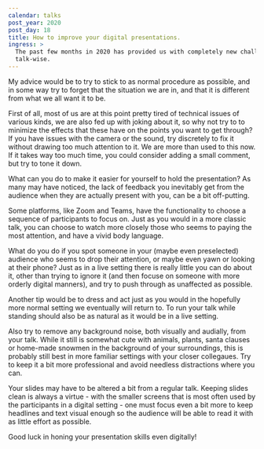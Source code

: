 ```yaml
---
calendar: talks
post_year: 2020
post_day: 18
title: How to improve your digital presentations.
ingress: >
  The past few months in 2020 has provided us with completely new challenges
  talk-wise.
---
```

My advice would be to try to stick to as normal procedure as possible, and in some way try to
forget that the situation we are in, and that it is different from what we all want it to be.

First of all, most of us are at this point pretty tired of technical issues of various kinds, we are also
fed up with joking about it, so why not try to to minimize the effects that these have on the points
you want to get through?
If you have issues with the camera or the sound, try discretely to fix it without drawing too much
attention to it. We are more than used to this now. If it takes way too much time, you could consider
adding a small comment, but try to tone it down.

What can you do to make it easier for yourself to hold the presentation?
As many may have noticed, the lack of feedback you inevitably get from the audience when they are actually
present with you, can be a bit off-putting.

Some platforms, like Zoom and Teams, have the functionality to choose a sequence of participants to focus on.
Just as you would in a more classic talk, you can choose to watch more closely those who seems to paying the most
attention, and have a vivid body language.

What do you do if you spot someone in your (maybe even preselected) audience who seems to drop their attention,
or maybe even yawn or looking at their phone? Just as in a live setting there is really little you can do about it,
other than trying to ignore it (and then focuse on someone with more orderly digital manners), and try to
push through as unaffected as possible.

Another tip would be to dress and act just as you would in the hopefully more normal setting we eventually will
return to. To run your talk while standing should also be as natural as it would be in a live setting.

Also try to remove any background noise, both visually and audially, from your talk. While it still is somewhat cute with
animals, plants, santa clauses or home-made snowmen in the background of your surroundings, this is probably still best in
more familiar settings with your closer collegaues. Try to keep it a bit more professional and avoid needless distractions
where you can.

Your slides may have to be altered a bit from a regular talk. Keeping slides clean is always a virtue - with the smaller screens
that is most often used by the participants in a digital setting - one must focus even a bit more to keep headlines and text
visual enough so the audience will be able to read it with as little effort as possible.

Good luck in honing your presentation skills even digitally!